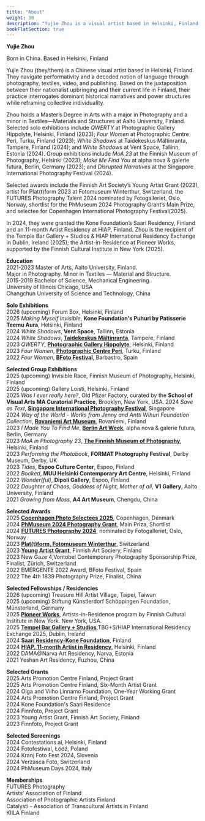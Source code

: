 ```yaml
---
title: "About"
weight: 30
description: "Yujie Zhou is a visual artist based in Helsinki, Finland. They navigate performativity and a decoded notion of language through photography, textiles, video, and publishing. Based on the juxtaposition between their nationalist upbringing and their current life in Diapora, their practice interrogates dominant historical narratives and power structures while reframing collective individuality.instagram:@yujie.jpg"
bookFlatSection: true
---
```


**Yujie Zhou**   

Born in China. Based in Helsinki, Finland    

Yujie Zhou (they/them) is a Chinese visual artist based in Helsinki, Finland. They navigate performativity and a decoded notion of language through photography, textiles, video, and publishing. Based on the juxtaposition between their nationalist upbringing and their current life in Finland, their practice interrogates dominant historical narratives and power structures while reframing collective individuality.

Zhou holds a Master’s Degree in Arts with a major in Photography and a minor in Textiles—Materials and Structures at Aalto University, Finland. Selected solo exhibitions include *QWERTY* at Photographic Gallery Hippolyte, Helsinki, Finland (2023); *Four Women* at Photographic Centre Peri, Turku, Finland (2023); *White Shadows* at Taidekeskus Mältinranta, Tampere, Finland (2024); and *White Shadows* at Vent Space, Tallinn, Estonia (2024). Group exhibitions include *MoA 23* at the Finnish Museum of Photography, Helsinki (2023); *Make Me Find You* at alpha nova & galerie futura, Berlin, Germany (2023); and *Disrupted Narratives* at the Singapore International Photography Festival (2024).

Selected awards include the Finnish Art Society’s Young Artist Grant (2023), artist for Plat(t)form 2023 at Fotomuseum Winterthur, Switzerland, the FUTURES Photography Talent 2024 nominated by Fotogalleriet, Oslo, Norway, shortlist for the PhMuseum 2024 Photography Grant’s Main Prize, and selectee for Copenhagen International Photography Festival(2025).

In 2024, they were granted the Kone Foundation’s Saari Residency, Finland and an 11-month Artist Residency at HIAP, Finland. Zhou is the recipient of the Temple Bar Gallery + Studios & HIAP International Residency Exchange in Dublin, Ireland (2025); the Artist-in-Residence at Pioneer Works, supported by the Finnish Cultural Institute in New York (2025). 


**Education**    
2021-2023	Master of Arts, Aalto University, Finland.        
		Major in Photography. Minor in Textiles — Material and Structure.          
2015-2019	Bachelor of Science, Mechanical Engineering.       
 		University of Illinois Chicago, USA      
		Changchun University of Science and Technology, China 



**Solo Exhibitions**  
2026 (upcoming) Forum Box, Helsinki, Finland        
2025 *Making Myself Invisible*,  **Kone Foundation's Puhuri by Patisserie Teemu Aura**, Helsinki, Finland      
2024 *White Shadows*, **Vent Space**, Tallinn, Estonia    
2024  *White Shadows*, [**Taidekeskus Mältinranta**](https://maltinranta.fi/yujie-zhou/), Tampere, Finland   
2023 *QWERTY*, [**Photographic Gallery Hippolyte**](https://hippolyte.fi/en/nayttely/yujie-zhou/), Helsinki, Finland    
2023 *Four Women*, [**Photographic Centre Peri**](https://valokuvakeskusperi.fi/yujie-zhou-four-women-131-122), Turku, Finland     
2022	*Four Women*, [**BFoto Festival**](https://www.bfoto.org/trabajos/yujie-zhou/), Barbastro, Spain


 **Selected Group Exhibitions**  
2025 	(upcoming) Invisible Race, Finnish Museum of Photography, Helsinki, Finland        
2025	(upcoming) Gallery Loisti, Helsinki, Finland           
2025	*Was I ever really here?*, Old Pfizer Factory, curated by the **School of Visual Arts MA Curatorial Practice**, Brooklyn, New York, USA.
2024 *Save as Text*, [**Singapore International Photography Festival**](https://sipf.sg/save-as-text/), Singapore     
2024 *Way of the World - Works from Jenny and Antti Wihuri Foundation Collection*, [**Rovaniemi Art Museum**](https://korundi.fi/fi/kavijalle/tapahtumakalenteri/maailman-menoa-teoksia-jenny-ja-antti-wihurin-rahaston-kokoelmasta), Rovaniemi, Finland     
2023 *I Made You To Find Me*, [**Berlin Art Week**](https://berlinartweek.de/en/event/i-made-you-to-find-me/42dc209a-a8f1-4299-9d65-23562a97c3f3/?t=vernissage), alpha nova & galerie futura, Berlin, Germany  
2023 *MoA in Photography 23*, [**The Finnish Museum of Photography**](https://www.valokuvataiteenmuseo.fi/en/exhibitions/moa-photography-23), Helsinki, Finland   
2023 *Performing the Photobook*, **FORMAT Photography Festival**, Derby Museum, Derby, UK       
2023 *Tides*, **Espoo Culture Center**, Espoo, Finland      
2022	*Booked*, **MUU Helsinki Contemporary Art Centre**, Helsinki, Finland   
2022 *Wonder(ful)*, **Dipoli Gallery**, Espoo, Finland   
2022 *Daughter of Chaos, Goddess of Night, Mother of all*, **V1 Gallery**, Aalto University, Finland   
2021	*Growing from Moss*, **A4 Art Museum**, Chengdu, China

**Selected Awards**    
2025 [**Copenhagen Photo Selectees 2025**](https://copenhagenphotofestival.com/yujie-zhou/), Copenhagen, Denmark    
2024 [**PhMuseum 2024 Photography Grant**](https://phmuseum.com/submissions/save-as-text), Main Priza, Shortlist     
2024 [**FUTURES Photography 2024**](https://www.futures-photography.com/artists/yujie-zhou), nominated by Fotogalleriet, Oslo, Norway        
2023 [**Plat(t)form, Fotomuseum Winterthur**](https://www.fotomuseum.ch/en/photographer-post/yujie-zhou/?filter[]=photographer_year%3A12852&_gl=1*67bvli*_up*MQ..*_ga*MTk0MDM4MDM2My4xNzEyNzY3NDE1*_ga_8DKMYL9P9X*MTcxMjc2NzQxNS4xLjAuMTcxMjc2NzQyMi4wLjAuMA..), Switzerland     
2023 [**Young Artist Grant**](https://www.suomentaideyhdistys.fi/nuorten-taiteilijoiden-apurahat?lang=en), Finnish Art Sociery, Finland     
2023 New Gaze 4,Vontobel Contemporary Photography Sponsorship Prize, Finalist, Zürich, Switzerland  
2022 EMERGENTE 2022 Award, BFoto Festival, Spain  
2022 The 4th 1839 Photography Prize, Finalist, China  


**Selected Fellowships / Residencies**    
2026	(upcoming) Treasure Hill Artist Village, Taipei, Taiwan   
2025 	(upcoming) Stiftung Künstlerdorf Schöppingen Foundation, Münsterland, Germany      
2025 [**Pioneer Works**](https://fciny.org/news/the-fcinys-artists-in-residence-2025), Artists-in-Residence program by Finnish Cultural Institute in New York. New York, USA.     
2025 [**Tempel Bar Gallery + Studios**](https://www.templebargallery.com/news/temple-bar-gallery-studios-and-hiap-helsinki-international-artist-programme-announce-the-recipients-of-the-tbg-s-hiap-international-residency-exchange-2025),TBG+S/HIAP International Residency Exchange 2025, Dublin, Ireland      
2024 [**Saari Residency-Kone Foundation**](https://koneensaatio.fi/en/saari-residence/residency-artists/yujie-zhou/), Finland  
2024 [**HIAP, 11-month Artist in Residency**](https://www.hiap.fi/resident/yujie-zhou/), Helsinki, Finland     
2022 DAMA@Narva Art Residency, Narva, Estonia   
2021 Yeshan Art Residency, Fuzhou, China  


**Selected Grants**      
2025	Arts Promotion Centre Finland, Project Grant    
2025	Arts Promotion Centre Finland, Six-Month Artist Grant    
2024	Olga and Vilho Linnamo Foundation, One-Year Working Grant    
2024	Arts Promotion Centre Finland, Project Grant    
2024	Kone Foundation's Saari Residence    
2024	Finnfoto, Project Grant    
2023	Young Artist Grant, Finnish Art Society, Finland   
2023	Finnfoto, Project Grant    


**Selected Screenings**    
2024	Contestations.ai, Helsinki, Finland    
2024	Fotofestiwal, Łódź, Poland    
2024	Kranj Foto Fest 2024, Slovenia    
2024	Verzasca Foto, Switzerland   
2024	PhMuseum Days 2024, Italy    
 
**Memberships**     
FUTURES Photography     
Artists’ Association of Finland     
Association of Photographic Artists Finland    
Catalysti - Association of Transcultural Artists in Finland    
KIILA Finland      


